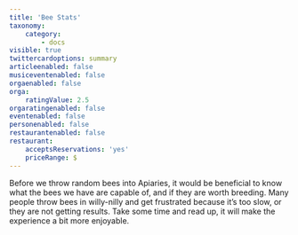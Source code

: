 ```yaml
---
title: 'Bee Stats'
taxonomy:
    category:
        - docs
visible: true
twittercardoptions: summary
articleenabled: false
musiceventenabled: false
orgaenabled: false
orga:
    ratingValue: 2.5
orgaratingenabled: false
eventenabled: false
personenabled: false
restaurantenabled: false
restaurant:
    acceptsReservations: 'yes'
    priceRange: $
---
```


Before we throw random bees into Apiaries, it would be beneficial to know what the bees we have are capable of, and if they are worth breeding. Many people throw bees in willy-nilly and get frustrated because it’s too slow, or they are not getting results. Take some time and read up, it will make the experience a bit more enjoyable.